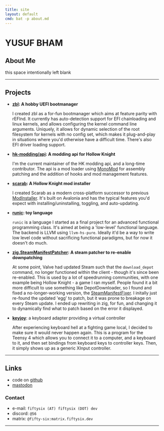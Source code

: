 ```yaml
---
title: site
layout: default
cmd: bat -p about.md
---
```



# YUSUF BHAM

## About Me

this space intentionally left blank

* * *

## Projects

+ **[zbl]: A hobby UEFI bootmanager**  

  I created zbl as a for-fun bootmanager which aims at feature
  parity with rEFInd. It currently has auto-detection support
  for EFI chainloading and linux kernels, and allows
  configuring the kernel command line arguments. Uniquely, 
  it allows for dynamic selection of the root filesystem for
  kernels with no config set, which makes it plug-and-play
  in situations where you'd otherwise have a difficult time.
  There's also EFI driver loading support.

+ **[hk-modding/api][hk-api]: A modding api for Hollow Knight**  
 
  I'm the current maintainer of the HK modding api, and
  a long-time contributor. The api is a mod loader using
  [MonoMod] for assembly patching and the addition
  of hooks and mod management features.

+ **[scarab]: A Hollow Knight mod installer**  
 
  I created Scarab as a modern cross-platform successor to previous
  [ModInstaller]. It's built on Avalonia and has the typical
  features you'd expect with installing/uninstalling, toggling,
  and auto-updating.

+ **[runic]: toy language**

  `runic` is a language I started as a final project for an advanced functional
  programming class. It's aimed at being a 'low-level' functional language.
  The backend is LLVM using `llvm-hs-pure`. Ideally it'd be a way
  to write low level code without sacrificing functional paradigms,
  but for now it doesn't do much.

+ **[zig.SteamManifestPatcher][zig-smp]: A steam patcher to re-enable downpatching**

  At some point, Valve had updated Steam such that the `download_depot` command,
  no longer functioned within the client - though it's since been re-enabled. 
  This is used by a lot of speedrunning communities, with one example being 
  Hollow Knight - a game I ran myself. People found it a bit more difficult 
  to use something like DepotDownloader, so I found and fixed a no-longer-working
  version, the [SteamManifestFixer]. I initally just re-found the updated 'egg'
  to patch, but it was prone to breakage on every Steam update. I ended up 
  rewriting in zig, for fun, and changing it to dynamically find what to
  patch based on the error it displayed.

+ **[keyjoy]**: a keyboard adapter providing a virtual controller

  After experiencing keyboard hell at a fighting game local,
  I decided to make sure it would never happen again. This
  is a program for the Teensy 4 which allows you to connect
  it to a computer, and a keyboard to it, and then set
  bindings from keyboard keys to controller keys. Then,
  it simply shows up as a generic XInput controller.

[zbl]: https://github.com/fifty-six/zbl
[hk-api]: https://github.com/hk-modding/api
[MonoMod]: https://github.com/MonoMod/MonoMod
[ModInstaller]: https://github.com/ricardosouzag/ModInstaller
[scarab]: https://github.com/fifty-six/Scarab
[runic]: https://github.com/fifty-six/runic
[zig-smp]: https://github.com/fifty-six/zig.SteamManifestPatcher
[SteamManifestFixer]: https://github.com/ioncodes/SteamManifestFixer
[keyjoy]: https://github.com/fifty-six/keyjoy

* * *

## Links

+ code on [github](https://github.com/fifty-six)
+ [mastodon](https://social.treehouse.systems/@fiftysix)

### Contact

+ e-mail: `fiftysix (AT) fiftysix (DOT) dev`
+ discord: `@56`
+ matrix: `@fifty-six:matrix.fiftysix.dev`

* * *

